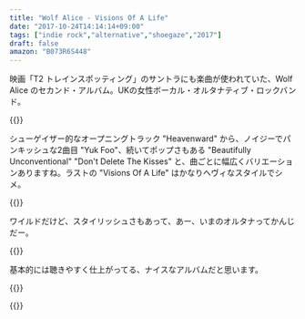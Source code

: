 ```yaml
---
title: "Wolf Alice - Visions Of A Life"
date: "2017-10-24T14:14:14+09:00"
tags: ["indie rock","alternative","shoegaze","2017"]
draft: false
amazon: "B073R6S448"
---
```


映画「T2 トレインスポッティング」のサントラにも楽曲が使われていた、Wolf Alice のセカンド・アルバム。UKの女性ボーカル・オルタナティブ・ロックバンド。

{{<youtube src="lpR3V7-33I4" title="Wolf Alice - Heavenward">}}

シューゲイザー的なオープニングトラック "Heavenward" から、ノイジーでパンキッシュな2曲目 "Yuk Foo"、続いてポップさもある "Beautifully Unconventional" "Don't Delete The Kisses" と、曲ごとに幅広くバリエーションありますね。ラストの "Visions Of A Life" はかなりヘヴィなスタイルでシメ。

{{<youtube src="5a_AigNZYZc" title="Wolf Alice - Yuk Foo">}}

ワイルドだけど、スタイリッシュさもあって、あー、いまのオルタナってかんじだー。

{{<youtube src="WqxE-zppu30" title="Wolf Alice - Don't Delete the Kisses">}}

基本的には聴きやすく仕上がってる、ナイスなアルバムだと思います。

{{<amazon asin="B073R6S448" title="Wolf Alice - Visions Of A Life">}}

{{<amazon asin="B01NCO8MW0" title="OST - T2 Trainsoptting">}}

